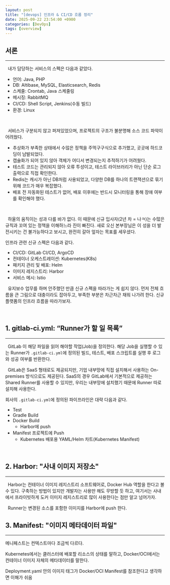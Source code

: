 ```yaml
---
layout: post  
title: "[devops] 인프라 & CI/CD 흐름 정리"  
date: 2025-09-22 23:54:00 +0900
categories: [DevOps] 
tags: [overview]
---
```

## 서론

---
&nbsp; 내가 담당하는 서비스의 스펙은 다음과 같았다.
- 언어: Java, PHP
- DB: Altibase, MySQL, Elasticsearch, Redis
- 스케줄: Crontab, Java 스케줄링
- 메시징: RabbitMQ
- CI/CD: Shell Script, Jenkins(수동 빌드)
- 환경: Linux

<br>

&nbsp; 서비스가 구분되지 않고 퍼져있었으며, 프로젝트의 구조가 불분명해 소스 코드 파악이 어려웠다.<br>
- 추상화가 부족한 상태에서 수많은 정책을 주먹구구식으로 추가했고, 곳곳에 하드코딩이 남발되었다.
- 캡슐화가 되어 있지 않아 객체가 어디서 변경되는지 추적하기가 어려웠다.
- 테스트 코드는 관리되지 않아 오류 투성이고, 테스트 라이브러리가 아닌 단순 로그 출력으로 직접 확인한다.
- Redis는 캐시가 아닌 DB처럼 사용되었고, 다양한 DB를 하나의 트랜잭션으로 묶기 위해 코드가 매우 복잡했다.
- 배포 전 자동화된 테스트가 없어, 배포 이후에는 반드시 모니터링을 통해 장애 여부를 확인해야 했다.

<br>

&nbsp; 하울의 움직이는 성과 다를 바가 없다.
이 때문에 신규 입사자(2년 차 = 나ㅋ)는 수많은 규칙과 꼬여 있는 정책을 이해하느라 진이 빠진다. 
새로 오신 본부장님은 이 성을 더 발전시키는 건 불가능하다고 보시고, 완전히 갈아 엎자는 목표를 세우셨다.

인프라 관련 신규 스펙은 다음과 같다.
- CI/CD: GitLab CI/CD, ArgoCD
- 컨테이너 오케스트레이션: Kubernetes(K8s)
- 패키지 관리 및 배포: Helm
- 이미지 레지스트리: Harbor
- 서비스 메시: Istio

&nbsp; 유지보수 업무를 하며 안주했던 만큼 신규 스펙을 따라가는 게 쉽지 않다.
먼저 전체 흐름을 큰 그림으로 대충이라도 잡아두고, 부족한 부분은 차근차근 채워 나가려 한다.
신규 플랫폼의 인프라 흐름을 따라가보자.

<br>

## 1. gitlab-ci.yml: “Runner가 할 일 목록”

---
&nbsp; GitLab 이 해당 파일을 읽어 해야할 작업(Job)을 정의한다.
해당 Job을 실행할 수 있는 Runner가 `.gitlab-ci.yml`에 정의된 빌드, 테스트, 배포 스크립트를 실행 후 로그와 성공 여부를 반환한다.

&nbsp; GitLab은 SaaS 형태로도 제공되지만, 기업 내부망에 직접 설치해서 사용하는 On-premises 방식으로도 제공된다.
SaaS의 경우 GitLab에서 기본적으로 제공하는 Shared Runner를 사용할 수 있지만, 우리는 내부망에 설치했기 때문에 Runner 따로 설치해 사용한다.

회사의 `.gitlab-ci.yml`에 정의된 파이프라인은 대략 다음과 같다.
- Test
- Gradle Build
- Docker Build
  - Harbor에 push
- Manifest 프로젝트에 Push
  - Kubernetes 배포용 YAML/Helm 차트(Kubernetes Manifest)
<br>

## 2. Harbor: "사내 이미지 저장소"

---
&nbsp; Harbor는 컨테이너 이미지 레지스트리 소프트웨어로, Docker Hub 역할을 한다고 볼 수 있다.
구축하는 방법이 있지만 개발자는 사용만 해도 무방할 듯 하고, 여기서는 사내에서 프라이빗하게 도커 이미지 레지스트리로 많이 사용한다는 점만 알고 넘어가자.

&nbsp; Runner는 변경된 소스를 포함한 이미지를 Harbor에 push 한다.

## 3. Manifest: "이미지 메타데이터 파일"

---
메니페스트는 컨텍스트마다 조금씩 다르다.

Kubernetes에서는 클러스터에 배포할 리소스의 상태를 말하고, Docker/OCI에서는 컨테이너 이미지 자체의 메타데이터를 말한다.

Deployment.yaml 안의 이미지 태그가 Docker/OCI Manifest를 참조한다고 생각하면 이해가 쉬움
